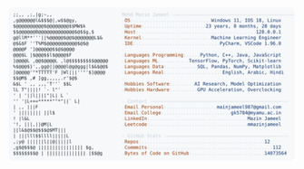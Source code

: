 <picture>
  <source srcset="https://raw.githubusercontent.com/mmazinjameel/mmazinjameel/main/dark_mode.svg?v=1754158485" media="(prefers-color-scheme: dark)">
  <img src="https://raw.githubusercontent.com/mmazinjameel/mmazinjameel/main/light_mode.svg?v=1754158485">
</picture>
